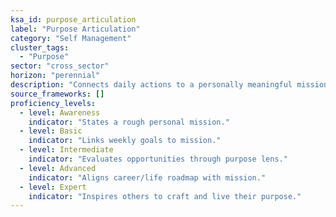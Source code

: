 ```yaml
---
ksa_id: purpose_articulation
label: "Purpose Articulation"
category: "Self Management"
cluster_tags:
  - "Purpose"
sector: "cross_sector"
horizon: "perennial"
description: "Connects daily actions to a personally meaningful mission."
source_frameworks: []
proficiency_levels:
  - level: Awareness
    indicator: "States a rough personal mission."
  - level: Basic
    indicator: "Links weekly goals to mission."
  - level: Intermediate
    indicator: "Evaluates opportunities through purpose lens."
  - level: Advanced
    indicator: "Aligns career/life roadmap with mission."
  - level: Expert
    indicator: "Inspires others to craft and live their purpose."
---
```

